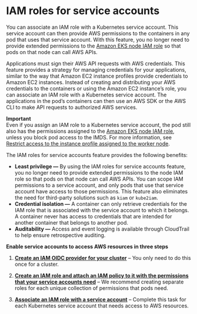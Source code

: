 # IAM roles for service accounts<a name="iam-roles-for-service-accounts"></a>

You can associate an IAM role with a Kubernetes service account\. This service account can then provide AWS permissions to the containers in any pod that uses that service account\. With this feature, you no longer need to provide extended permissions to the [Amazon EKS node IAM role](create-node-role.md) so that pods on that node can call AWS APIs\.

Applications must sign their AWS API requests with AWS credentials\. This feature provides a strategy for managing credentials for your applications, similar to the way that Amazon EC2 instance profiles provide credentials to Amazon EC2 instances\. Instead of creating and distributing your AWS credentials to the containers or using the Amazon EC2 instance’s role, you can associate an IAM role with a Kubernetes service account\. The applications in the pod’s containers can then use an AWS SDK or the AWS CLI to make API requests to authorized AWS services\.

**Important**  
Even if you assign an IAM role to a Kubernetes service account, the pod still also has the permissions assigned to the [Amazon EKS node IAM role](create-node-role.md), unless you block pod access to the IMDS\. For more information, see [Restrict access to the instance profile assigned to the worker node](https://aws.github.io/aws-eks-best-practices/security/docs/iam/#restrict-access-to-the-instance-profile-assigned-to-the-worker-node)\.

The IAM roles for service accounts feature provides the following benefits:
+ **Least privilege —** By using the IAM roles for service accounts feature, you no longer need to provide extended permissions to the node IAM role so that pods on that node can call AWS APIs\. You can scope IAM permissions to a service account, and only pods that use that service account have access to those permissions\. This feature also eliminates the need for third\-party solutions such as `kiam` or `kube2iam`\.
+ **Credential isolation —** A container can only retrieve credentials for the IAM role that is associated with the service account to which it belongs\. A container never has access to credentials that are intended for another container that belongs to another pod\.
+ **Auditability —** Access and event logging is available through CloudTrail to help ensure retrospective auditing\.

**Enable service accounts to access AWS resources in three steps**

1. **[Create an IAM OIDC provider for your cluster](enable-iam-roles-for-service-accounts.md)** – You only need to do this once for a cluster\.

1. **[Create an IAM role and attach an IAM policy to it with the permissions that your service accounts need](create-service-account-iam-policy-and-role.md)** – We recommend creating separate roles for each unique collection of permissions that pods need\.

1. **[Associate an IAM role with a service account](specify-service-account-role.md)** – Complete this task for each Kubernetes service account that needs access to AWS resources\.
